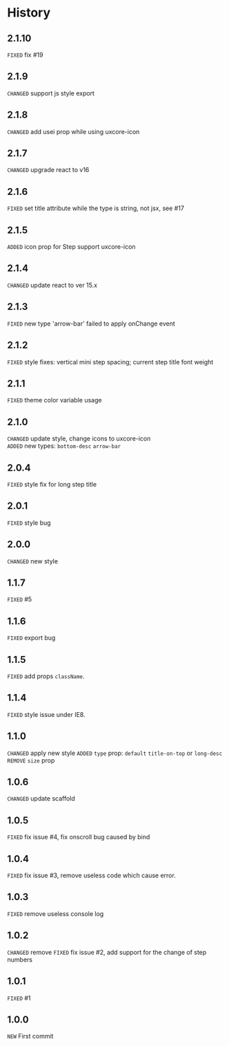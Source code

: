 # History

## 2.1.10

`FIXED` fix #19

## 2.1.9

`CHANGED` support js style export

## 2.1.8

`CHANGED` add usei prop while using uxcore-icon  

## 2.1.7

`CHANGED` upgrade react to v16  

## 2.1.6

`FIXED` set title attribute while the type is string, not jsx, see #17

## 2.1.5

`ADDED` icon prop for Step support uxcore-icon

## 2.1.4

`CHANGED` update react to ver 15.x

## 2.1.3

`FIXED` new type 'arrow-bar' failed to apply onChange event
## 2.1.2

`FIXED` style fixes: vertical mini step spacing; current step title font weight
## 2.1.1

`FIXED` theme color variable usage

## 2.1.0

`CHANGED` update style, change icons to uxcore-icon  
`ADDED` new types: `bottom-desc` `arrow-bar`

## 2.0.4

`FIXED` style fix for long step title

## 2.0.1

`FIXED` style bug

## 2.0.0

`CHANGED` new style

## 1.1.7
`FIXED` #5

## 1.1.6
`FIXED` export bug

## 1.1.5
`FIXED` add props `className`.

## 1.1.4
`FIXED` style issue under IE8.

## 1.1.0

`CHANGED` apply new style
`ADDED` `type` prop: `default` `title-on-top` or `long-desc`
`REMOVE` `size` prop


## 1.0.6

`CHANGED` update scaffold

## 1.0.5

`FIXED` fix issue #4, fix onscroll bug caused by bind

## 1.0.4

`FIXED` fix issue #3, remove useless code which cause error.

## 1.0.3

`FIXED` remove useless console log

## 1.0.2
`CHANGED` remove 
`FIXED` fix issue #2, add support for the change of step numbers

## 1.0.1
`FIXED` #1

## 1.0.0
`NEW` First commit


